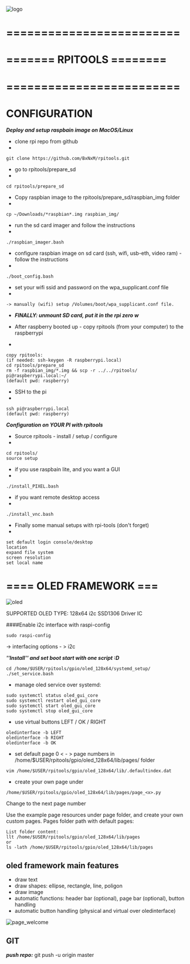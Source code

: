 ![logo](https://avatars3.githubusercontent.com/u/23359174?s=400&u=6f5652546ee24d94d71dfb482342c6f21f1b10e2&v=4)

# =========================
# ======= RPITOOLS ========
# =========================

# CONFIGURATION
***Deploy and setup raspbain image on MacOS/Linux***

* clone rpi repo from github
* 
```
git clone https://github.com/BxNxM/rpitools.git
```

* go to rpitools/prepare_sd
* 
```
cd rpitools/prepare_sd
```

* Copy raspbian image to the rpitools/prepare\_sd/raspbian\_img folder
* 
```
cp ~/Downloads/*raspbian*.img raspbian_img/
```

* run the sd card imager and follow the instructions
* 
```
./raspbian_imager.bash
```

* configure raspbian image on sd card (ssh, wifi, usb-eth, video ram) - follow the instructions
* 
```
./boot_config.bash
```

* set your wifi ssid and password on the wpa_supplicant.conf file
* 
```
-> manually (wifi) setup /Volumes/boot/wpa_supplicant.conf file.
```

* ***FINALLY: unmount SD card, put it in the rpi zero w***

* After raspberry booted up - copy rpitools (from your computer) to the raspberrypi
* 
```
copy rpitools:
(if needed: ssh-keygen -R raspberrypi.local)
cd rpitools/prepare_sd
rm -f raspbian_img/*.img && scp -r ../../rpitools/ pi@raspberrypi.local:~/
(default pwd: raspberry)
```
* SSH to the pi
* 
```
ssh pi@raspberrypi.local
(default pwd: raspberry)
```
***Configuration on  YOUR PI with rpitools***

* Source rpitools - install / setup / configure
* 
```
cd rpitools/
source setup
```

* if you use raspbain lite, and you want a GUI
* 
```
./install_PIXEL.bash
```

* if you want remote desktop access
* 
```
./install_vnc.bash
```

* Finally some manual setups with rpi-tools (don't forget)
* 
```
set default login console/desktop
location
expand file system
screen resolution
set local name
```

# ==== OLED FRAMEWORK ===
![oled]()

SUPPORTED OLED TYPE: 128x64 i2c SSD1306 Driver IC


####Enable i2c interface with raspi-config

```
sudo raspi-config
```
-> interfacing options - > i2c

***''Install'' and set boot start with one script :D***

```
cd /home/$USER/rpitools/gpio/oled_128x64/systemd_setup/
./set_service.bash
```

* manage oled service over systemd:

```
sudo systemctl status oled_gui_core
sudo systemctl restart oled_gui_core
sudo systemctl start oled_gui_core
sudo systemctl stop oled_gui_core
```

* use virtual buttons LEFT / OK / RIGHT

```
oledinterface -b LEFT
oledinterface -b RIGHT
oledinterface -b OK
```

* set default page 0 < - > page numbers in /home/$USER/rpitools/gpio/oled_128x64/lib/pages/ folder

```
vim /home/$USER/rpitools/gpio/oled_128x64/lib/.defaultindex.dat
```

* create your own page under
```
/home/$USER/rpitools/gpio/oled_128x64/lib/pages/page_<x>.py
```
Change <x> to the next page number

Use the example page resources under page folder, and create your own custom pages. Pages folder path with default pages:

```
List folder content:
llt /home/$USER/rpitools/gpio/oled_128x64/lib/pages
or
ls -lath /home/$USER/rpitools/gpio/oled_128x64/lib/pages
```

## oled framework main features
* draw text
* draw shapes: ellipse, rectangle, line, poligon
* draw image
* automatic functions: header bar (optional), page bar (optional), button handling 
* automatic button handling (physical and virtual over oledinterface)

![page_welcome]()


## GIT
***push repo:*** git push -u origin master
